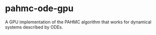 # pahmc-ode-gpu
A GPU implementation of the PAHMC algorithm that works for dynamical systems described by ODEs.
